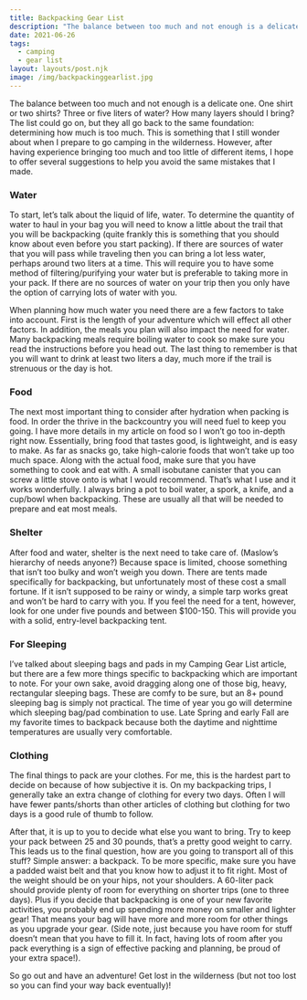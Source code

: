 ```yaml
---
title: Backpacking Gear List
description: "The balance between too much and not enough is a delicate one. One shirt or two shirts? Three or five liters of water? How many layers should I bring? The list could go on, but they all go back to the same foundation: determining how much is too much."
date: 2021-06-26
tags:
  - camping
  - gear list
layout: layouts/post.njk
image: /img/backpackinggearlist.jpg
---
```


The balance between too much and not enough is a delicate one. One shirt or two shirts? Three or five liters of water? How many layers should I bring? The list could go on, but they all go back to the same foundation: determining how much is too much. This is something that I still wonder about when I prepare to go camping in the wilderness. However, after having experience bringing too much and too little of different items, I hope to offer several suggestions to help you avoid the same mistakes that I made. 

### Water
To start, let’s talk about the liquid of life, water. To determine the quantity of water to haul in your bag you will need to know a little about the trail that you will be backpacking (quite frankly this is something that you should know about even before you start packing). If there are sources of water that you will pass while traveling then you can bring a lot less water, perhaps around two liters at a time. This will require you to have some method of filtering/purifying your water but is preferable to taking more in your pack. If there are no sources of water on your trip then you only have the option of carrying lots of water with you. 


When planning how much water you need there are a few factors to take into account. First is the length of your adventure which will effect all other factors. In addition, the meals you plan will also impact the need for water. Many backpacking meals require boiling water to cook so make sure you read the instructions before you head out. The last thing to remember is that you will want to drink at least two liters a day, much more if the trail is strenuous or the day is hot. 

### Food
The next most important thing to consider after hydration when packing is food. In order the thrive in the backcountry you will need fuel to keep you going. I have more details in my article on food so I won’t go too in-depth right now. Essentially, bring food that tastes good, is lightweight, and is easy to make. As far as snacks go, take high-calorie foods that won’t take up too much space. Along with the actual food, make sure that you have something to cook and eat with. A small isobutane canister that you can screw a little stove onto is what I would recommend. That’s what I use and it works wonderfully. I always bring a pot to boil water, a spork, a knife, and a cup/bowl when backpacking. These are usually all that will be needed to prepare and eat most meals. 

### Shelter
After food and water, shelter is the next need to take care of. (Maslow’s hierarchy of needs anyone?) Because space is limited, choose something that isn’t too bulky and won’t weigh you down. There are tents made specifically for backpacking, but unfortunately most of these cost a small fortune. If it isn’t supposed to be rainy or windy, a simple tarp works great and won’t be hard to carry with you. If you feel the need for a tent, however, look for one under five pounds and between $100-150. This will provide you with a solid, entry-level backpacking tent. 

### For Sleeping
I’ve talked about sleeping bags and pads in my Camping Gear List article, but there are a few more things specific to backpacking which are important to note. For your own sake, avoid dragging along one of those big, heavy, rectangular sleeping bags. These are comfy to be sure, but an 8+ pound sleeping bag is simply not practical. The time of year you go will determine which sleeping bag/pad combination to use. Late Spring and early Fall are my favorite times to backpack because both the daytime and nighttime temperatures are usually very comfortable. 

### Clothing
The final things to pack are your clothes. For me, this is the hardest part to decide on because of how subjective it is. On my backpacking trips, I generally take an extra change of clothing for every two days. Often I will have fewer pants/shorts than other articles of clothing but clothing for two days is a good rule of thumb to follow. 


After that, it is up to you to decide what else you want to bring. Try to keep your pack between 25 and 30 pounds, that’s a pretty good weight to carry. This leads us to the final question, how are you going to transport all of this stuff? Simple answer: a backpack. To be more specific, make sure you have a padded waist belt and that you know how to adjust it to fit right. Most of the weight should be on your hips, not your shoulders. A 60-liter pack should provide plenty of room for everything on shorter trips (one to three days). Plus if you decide that backpacking is one of your new favorite activities, you probably end up spending more money on smaller and lighter gear! That means your bag will have more and more room for other things as you upgrade your gear. (Side note, just because you have room for stuff doesn’t mean that you have to fill it. In fact, having lots of room after you pack everything is a sign of effective packing and planning, be proud of your extra space!).

So go out and have an adventure! Get lost in the wilderness (but not too lost so you can find your way back eventually)!